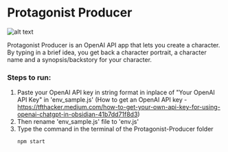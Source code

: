 # Protagonist Producer

![alt text](https://github.com/[SachShetty]/[Protagonist-Producer]/blob/[main]/Outputs/Home.png?raw=true)

Protagonist Producer is an OpenAI API app that lets you create a character. By typing in a brief idea, you get back a character portrait, a character name and a synopsis/backstory for your character.


### Steps to run:
1. Paste your OpenAI API key in string format in inplace of "Your OpenAI API Key" in 'env_sample.js'
   (How to get an OpenAI API key - https://tfthacker.medium.com/how-to-get-your-own-api-key-for-using-openai-chatgpt-in-obsidian-41b7dd71f8d3)
2. Then rename 'env_sample.js' file to 'env.js'
3. Type the command in the terminal of the Protagonist-Producer folder
	```shell 
	npm start
	```
